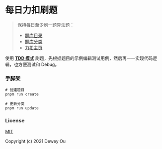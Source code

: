 # 每日力扣刷题

> 保持每日至少刷一题算法题：
>
> - [题库目录](./assets/docs/PROBLEMS.md)
> - [题库分类](./assets/docs/CATEGORY.md)
> - [力扣主页](https://leetcode-cn.com/u/ouduidui/)

使用
[**TDD 模式**](https://zh.wikipedia.org/wiki/%E6%B5%8B%E8%AF%95%E9%A9%B1%E5%8A%A8%E5%BC%80%E5%8F%91)
刷题，先根据题目的示例编辑测试用例，然后再一一实现代码逻辑，也方便测试和 Debug。

### 手脚架

```shell
# 创建题目
pnpm run create

# 更新分类
pnpm run update
```

### License

[MIT](./LICENSE)

Copyright (c) 2021 Dewey Ou
